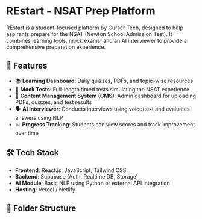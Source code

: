 # REstart - NSAT Prep Platform

REstart is a student-focused platform by Curser Tech, designed to help aspirants prepare for the NSAT (Newton School Admission Test). It combines learning tools, mock exams, and an AI interviewer to provide a comprehensive preparation experience.

## 🚀 Features

- 📚 **Learning Dashboard**: Daily quizzes, PDFs, and topic-wise resources
- 🧠 **Mock Tests**: Full-length timed tests simulating the NSAT experience
- 🧾 **Content Management System (CMS)**: Admin dashboard for uploading PDFs, quizzes, and test results
- 🗣️ **AI Interviewer**: Conducts interviews using voice/text and evaluates answers using NLP
- 📊 **Progress Tracking**: Students can view scores and track improvement over time

## 🛠 Tech Stack

- **Frontend**: React.js, JavaScript, Tailwind CSS
- **Backend**: Supabase (Auth, Realtime DB, Storage)
- **AI Module**: Basic NLP using Python or external API integration
- **Hosting**: Vercel / Netlify

## 📂 Folder Structure


